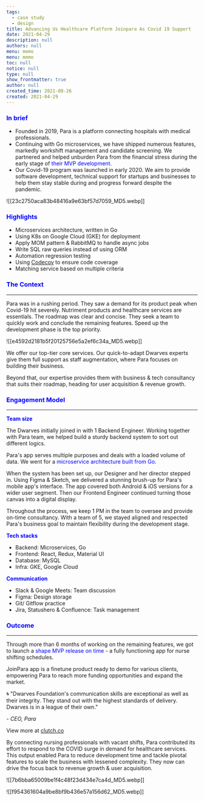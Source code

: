 ```yaml
---
tags: 
  - case study
  - design
title: Advancing Us Healthcare Platform Joinpara As Covid 19 Support
date: 2021-04-29
description: null
authors: null
menu: memo
menu: memo
toc: null
notice: null
type: null
show_frontmatter: true
author: null
created_time: 2021-08-26
created: 2021-04-29
---
```


### <span style='color:blue'>In brief</span>

* Founded in 2019, Para is a platform connecting hospitals with medical professionals. 
* Continuing with Go microservices, we have shipped numerous features, markedly workshift management and candidate screening. We partnered and helped unburden Para from the financial stress during the early stage of <span style='color:blue'>their MVP development.</span>
* Our Covid-19 program was launched in early 2020. We aim to provide software development, technical support for startups and businesses to help them stay stable during and progress forward despite the pandemic. 

![[23c2750aca83b48416a9e63bf57d7059_MD5.webp]]


### <span style='color:blue'>Highlights</span>

* Microservices architecture, written in Go
* Using K8s on Google Cloud (GKE) for deployment
* Apply MOM pattern & RabbitMQ to handle async jobs
* Write SQL raw queries instead of using ORM
* Automation regression testing
* Using [Codecov](https://about.codecov.io/) to ensure code coverage
* Matching service based on multiple criteria

### <span style='color:blue'>The Context</span>

---

<!-- column_list 4b1c9d7c-97be-4010-a70a-24fa9b06fe4f -->

<!-- column 41d5b2a6-2b26-4de6-a9ed-a1dac6d0ec63 -->

Para was in a rushing period. They saw a demand for its product peak when Covid-19 hit severely. Nutriment products and healthcare services are essentials. The roadmap was clear and concise. They seek a team to quickly work and conclude the remaining features. Speed up the development phase is the top priority. 

<!-- column 07b4bbe4-06a0-4855-aab1-ced3ab3cae32 -->

![[e4592d2181b5f20125756e5a2ef6c34a_MD5.webp]]

We offer our top-tier core services. Our quick-to-adapt Dwarves experts give them full support as staff augmentation, where Para focuses on building their business.

Beyond that, our expertise provides them with business & tech consultancy that suits their roadmap, heading for user acquisition & revenue growth. 


### <span style='color:blue'>Engagement Model</span>

---

**<span style='color:blue'>Team size</span>**

The Dwarves initially joined in with 1 Backend Engineer. Working together with Para team, we helped build a sturdy backend system to sort out different logics. 

Para's app serves multiple purposes and deals with a loaded volume of data. We went for a <span style='color:blue'>microservice architecture built from Go.</span>

When the system has been set up, our Designer and her director stepped in. Using Figma & Sketch, we delivered a stunning brush-up for Para's mobile app's interface. The app covered both Android & iOS versions for a wider user segment. Then our Frontend Engineer continued turning those canvas into a digital display. 

Throughout the process, we keep 1 PM in the team to oversee and provide on-time consultancy. With a team of 5, we stayed aligned and respected Para's business goal to maintain flexibility during the development stage.

<!-- column_list 6a0408c8-2adf-4adf-ab1f-80b5cc6d3953 -->

<!-- column a218cb60-08bd-43d1-b863-20aa6afebb10 -->

**<span style='color:blue'>Tech stacks</span>**

* Backend: Microservices, Go
* Frontend: React, Redux, Material UI
* Database: MySQL
* Infra: GKE, Google Cloud

<!-- column 75f8c6e8-3d58-4470-92e4-64df20cdcabc -->

**<span style='color:blue'>Communication</span>**

* Slack & Google Meets: Team discussion
* Figma: Design storage
* Git/ Gitflow practice
* Jira, Statushero & Confluence: Task management

### <span style='color:blue'>Outcome</span>

---

<!-- column_list 0c4ee98c-3944-416b-b8bd-b1f3e4cba1dc -->

<!-- column 0c6e98be-ec2c-4c6a-a045-f6d9c59c0a6c -->

Through more than 6 months of working on the remaining features, we got to launch a <span style='color:blue'>shape MVP release on time</span> - a fully functioning app for nurse shifting schedules. 

JoinPara app is a finetune product ready to demo for various clients, empowering Para to reach more funding opportunities and expand the market.

<!-- column a01e6e3b-ef25-4bae-89fd-7e022122812c -->

🌀 "Dwarves Foundation's communication skills are exceptional as well as their integrity. They stand out with the highest standards of delivery. Dwarves is in a league of their own."

*- CEO, Para*

View more at <span style='color:blue'>[clutch.co](https://clutch.co/profile/dwarves-foundation#reviews)</span>

By connecting nursing professionals with vacant shifts, Para contributed its effort to respond to the COVID surge in demand for healthcare services.
This output enabled Para to reduce development time and tackle pivotal features to scale the business with lessened complexity. They now can drive the focus back to revenue growth & user acquisition.

<!-- column_list a42a75e5-8ae7-42c1-a316-bd32d11b3ed3 -->

<!-- column b5886d37-41fa-4234-99b8-d43b9087ea5f -->

![[7b6bba65009be1f4c48f23d434e7ca4d_MD5.webp]]

<!-- column f1b613a2-9913-46c9-a4c8-4c14528ba9cf -->

![[f954361604a9be8bf9b436e57a156d62_MD5.webp]]

